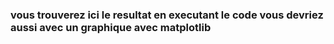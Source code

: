 ### vous trouverez ici le resultat en executant le code vous devriez aussi avec un graphique avec matplotlib